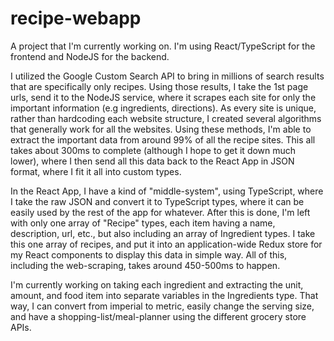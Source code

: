 # recipe-webapp
A project that I'm currently working on. I'm using React/TypeScript for the frontend and NodeJS for the backend. 

I utilized the Google Custom Search API to bring in millions of search results that are specifically only recipes. Using those results, I take the 1st page urls, send it to the NodeJS service, where it scrapes each site for only the important information (e.g ingredients, directions). As every site is unique, rather than hardcoding each website structure, I created several algorithms that generally work for all the websites. Using these methods, I'm able to extract the important data from around 99% of all the recipe sites. This all takes about 300ms to complete (although I hope to get it down much lower), where I then send all this data back to the React App in JSON format, where I fit it all into custom types. 

In the React App, I have a kind of "middle-system", using TypeScript, where I take the raw JSON and convert it to TypeScript types, where it can be easily used by the rest of the app for whatever. After this is done, I'm left with only one array of "Recipe" types, each item having a name, description, url, etc., but also including an array of Ingredient types. I take this one array of recipes, and put it into an application-wide Redux store for my React components to display this data in simple way. All of this, including the web-scraping, takes around 450-500ms to happen. 

I'm currently working on taking each ingredient and extracting the unit, amount, and food item into separate variables in the Ingredients type. That way, I can convert from imperial to metric, easily change the serving size, and have a shopping-list/meal-planner using the different grocery store APIs. 

